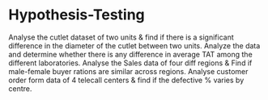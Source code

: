# Hypothesis-Testing
Analyse the cutlet dataset of two units & find if there is a significant difference in the diameter of the cutlet between two units.
Analyze the data and determine whether there is any difference in average TAT among the different laboratories.
Analyse the Sales data of four diff regions & Find if male-female buyer rations are similar across regions.
Analyse customer order form data of 4 telecall centers & find if the defective % varies by centre.
